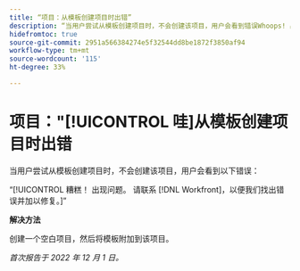 ```yaml
---
title: “项目：从模板创建项目时出错”
description: “当用户尝试从模板创建项目时，不会创建该项目，用户会看到错误Whoops! 出现问题。请联系 Workfront，以便我们找出错误并加以修复。”
hidefromtoc: true
source-git-commit: 2951a566384274e5f32544dd8be1872f3850af94
workflow-type: tm+mt
source-wordcount: '115'
ht-degree: 33%

---
```



# 项目：&quot;[!UICONTROL 哇]从模板创建项目时出错

当用户尝试从模板创建项目时，不会创建该项目，用户会看到以下错误：

“[!UICONTROL 糟糕！ 出现问题。 请联系 [!DNL Workfront]，以便我们找出错误并加以修复。]”

**解决方法**

创建一个空白项目，然后将模板附加到该项目。

_首次报告于 2022 年 12 月 1 日。_


